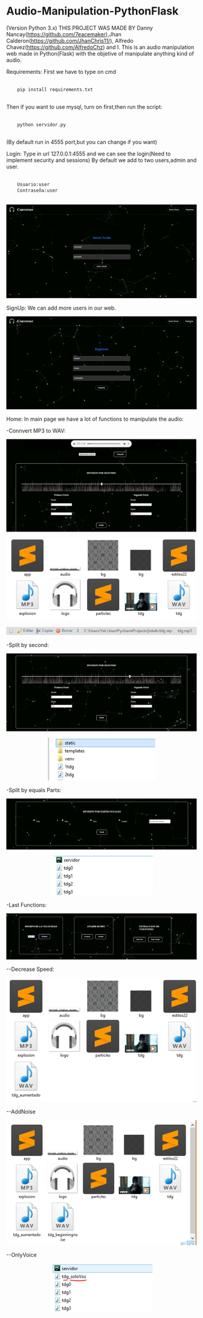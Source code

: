 # Audio-Manipulation-PythonFlask
(Version Python 3.x)
THIS PROJECT WAS MADE BY Danny Nancay(https://github.com/7eacemaker),Jhan Calderon(https://github.com/JhanChris11/),
Alfredo Chavez(https://github.com/AlfredoChz) and I.
This is an audio manipulation web made in Python(Flask) with the objetive of manipulate anything kind of audio.

Requirements:
First we have to type on cmd 

```
		
	pip install requirements.txt
		
```
Then if you want to use mysql, turn on first,then run the script:

```
		
	python servidor.py
		
```

(By default run in 4555 port,but you can change if you want)

Login:
Type in url 127.0.0.1:4555 and we can see the login(Need to implement security and sessions)
By default we add to two users,admin and user.

```
		
	Usuario:user
	Contraseña:user
		
```

![alt tag](https://github.com/Yei-Linux/Audio-Manipulation-PythonFlask/blob/master/imgs/Login.PNG)

SignUp:
We can add more users in our web.

![alt tag](https://github.com/Yei-Linux/Audio-Manipulation-PythonFlask/blob/master/imgs/Registrar.PNG)

Home:
In main page we have a lot of functions to manipulate the audio:

-Connvert MP3 to WAV:

![alt tag](https://github.com/Yei-Linux/Audio-Manipulation-PythonFlask/blob/master/imgs/Convert1.PNG)

<p align="center">
	<img src="https://github.com/Yei-Linux/Audio-Manipulation-PythonFlask/blob/master/imgs/Convert2.PNG">
</p>

<p align="center">
	<img src="https://github.com/Yei-Linux/Audio-Manipulation-PythonFlask/blob/master/imgs/Convert3.PNG">
</p>

-Split by second:

![alt tag](https://github.com/Yei-Linux/Audio-Manipulation-PythonFlask/blob/master/imgs/DividirPorSeg.PNG)

<p align="center">
	<img src="https://github.com/Yei-Linux/Audio-Manipulation-PythonFlask/blob/master/imgs/DividirPorSeg2.PNG">
</p>

-Split by equals Parts:

![alt tag](https://github.com/Yei-Linux/Audio-Manipulation-PythonFlask/blob/master/imgs/DividirPorPartesIgu.PNG)

<p align="center">
	<img src="https://github.com/Yei-Linux/Audio-Manipulation-PythonFlask/blob/master/imgs/DividirPorPartesIgu2.PNG">
</p>

-Last Functions:

![alt tag](https://github.com/Yei-Linux/Audio-Manipulation-PythonFlask/blob/master/imgs/UltimasFunciones.PNG)

--Decrease Speed:

<p align="center">
	<img src="https://github.com/Yei-Linux/Audio-Manipulation-PythonFlask/blob/master/imgs/DisminuirVelocidad.PNG">
</p>

--AddNoise

<p align="center">
	<img src="https://github.com/Yei-Linux/Audio-Manipulation-PythonFlask/blob/master/imgs/AgregarRuido.PNG">
</p>


--OnlyVoice

<p align="center">
	<img src="https://github.com/Yei-Linux/Audio-Manipulation-PythonFlask/blob/master/imgs/SoloVoz.PNG">
</p>

